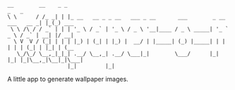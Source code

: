     __        __    _ _                                                              _   _      
    \ \      / /_ _| | |_ __   __ _ _ __   ___ _ __       ___        _ __ ___   __ _| |_(_) ___ 
     \ \ /\ / / _` | | | '_ \ / _` | '_ \ / _ \ '__|____ / _ \ _____| '_ ` _ \ / _` | __| |/ __|
      \ V  V / (_| | | | |_) | (_| | |_) |  __/ | |_____| (_) |_____| | | | | | (_| | |_| | (__ 
       \_/\_/ \__,_|_|_| .__/ \__,_| .__/ \___|_|        \___/      |_| |_| |_|\__,_|\__|_|\___|
                       |_|         |_|



A little app to generate wallpaper images.
